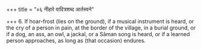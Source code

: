 +++
title = "०६ नीहारे वादित्रशब्द आर्तस्वने"

+++
6. If hoar-frost (lies on the ground), if a musical instrument is heard, or the cry of a person in pain, at the border of the village, in a burial ground, or if a dog, an ass, an owl, a jackal, or a Sāman song is heard, or if a learned person approaches, as long as (that occasion) endures.
